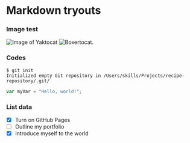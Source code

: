 # Markdown tryouts
### Image test
![Image of Yaktocat](https://octodex.github.com/images/yaktocat.png)
![Boxertocat](https://octodex.github.com/images/boxertocat_octodex.jpg).
### Codes
```
$ git init
Initialized empty Git repository in /Users/skills/Projects/recipe-repository/.git/
```

``` javascript
var myVar = "Hello, world!";
```
### List data
- [X] Turn on GitHub Pages
- [ ] Outline my portfolio
- [X] Introduce myself to the world
